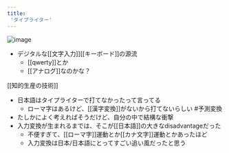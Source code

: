 ```yaml
---
title:
 'タイプライター'
---
```


![image](https://gyazo.com/2ee57fd16f8585d5fd4850de7436e319/thumb/1000)
- デジタルな[[文字入力]][[キーボード]]の源流
    - [[qwerty]]とか
    - [[アナログ]]なのかな？

[[知的生産の技術]]
- 日本語はタイプライターで打てなかったって言ってる
    - ローマ字はあるけど、[[漢字変換]]がないから打てないらしい #予測変換
- たしかによく考えればそうだけど、自分の中で結構な衝撃
- 入力変換が生まれるまでは、そこが[[日本語]]の大きなdisadvantageだった
    - 不便すぎて、[[ローマ字]]運動とか[[カナ文字]]運動とかあったほど
    - 入力変換は日本/日本語にとってすごい追い風だったと思う
